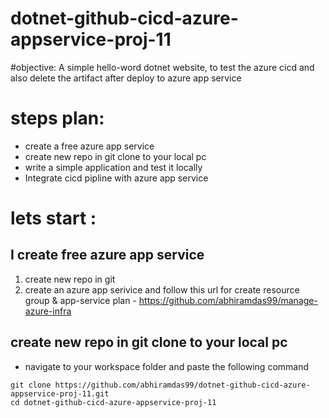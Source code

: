 # dotnet-github-cicd-azure-appservice-proj-11

#objective: 
A simple hello-word dotnet website, to test the azure cicd and also delete the artifact after deploy to azure app service 

# steps plan:
-   create a free azure app service
-   create new repo in git clone to your local pc
-   write a simple application and test it locally
-   Integrate cicd pipline with azure app service

# lets start : 
## I create free azure app service
1) create new repo in git
2) create an azure app serivice and follow this url for create resource group & app-service plan -  https://github.com/abhiramdas99/manage-azure-infra

## create new repo in git clone to your local pc
- navigate to your workspace folder and paste the following  command
```
git clone https://github.com/abhiramdas99/dotnet-github-cicd-azure-appservice-proj-11.git
cd dotnet-github-cicd-azure-appservice-proj-11
```
